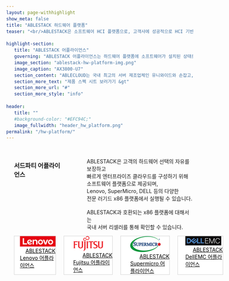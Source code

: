 ```yaml
---
layout: page-withhighlight
show_meta: false
title: "ABLESTACK 하드웨어 플랫폼"
teaser: "<br/>ABLESTACK은 소프트웨어 HCI 플랫폼으로, 고객사에 성공적으로 HCI 기반 클라우드 환경을 구성하기 위해서는<br/> ABLESTACK이 설치되어 실행되는 서버 하드웨어가 필요합니다. ABLESTACK은 자사 어플라이언스와 함께<br? 다양한 OEM 파트너, 서드파티 서버 공급업체의 서버 플랫폼과 호환됩니다."

highlight-section:
   title: "ABLESTACK 어플라이언스"
   governing: "ABLESTACK 어플라이언스는 하드웨어 플랫폼에 소프트웨어가 설치된 상태로 출고되는 턴키 어플라이언스 모델로<br/> 국산 서버 제조사와의 협력을 통해 우수한 클라우드 환경을 제공합니다."
   image_section: "ablestack-hw-platform-img.png"
   image_caption: "AX3800-U7"
   section_content: "ABLECLOUD는 국내 최고의 서버 제조업체인 유니와이드와 손잡고,<br/> ABLESTACK 어플라이언스를 통해 SDDC 구축, 프라이빗, 멀티 클라우드 환경을 구축하고<br/> 지원할 수 있는 국내 최고의 클라우드 구축 옵션을 제공합니다.<br><br>ABLESTACK 어플라이언스를 기반으로 엔터프라이즈 클라우드를 빠르게 구성하십시오."
   section_more_text: "제품 스펙 시트 보러가기 &gt"
   section_more_url: "#"
   section_more_style: "info"

header:
   title: ""
   #background-color: "#EFC94C;"
   image_fullwidth: "header_hw_platform.png"
permalink: "/hw-platform/"
---
```


<br/>
<div class="row">
   <div class="small-6 columns">
      <p>
         <h3>서드파티 어플라이언스</h3>
      </p>
      <br/>
      <p>
         ABLESTACK은 고객의 하드웨어 선택의 자유를 보장하고<br/> 빠르게 엔터프라이즈 클라우드를 구성하기 위해<br/> 소프트웨어 플랫폼으로 제공되며,<br/> Lenovo, SuperMicro, DELL 등의 다양한<br/>전문 러기드 x86 플랫폼에서 실행될 수 있습니다.<br/>
         <br/>
         ABLESTACK과 호환되는 x86 플랫폼에 대해서는<br/> 국내 서버 리셀러를 통해 확인할 수 있습니다.  
      </p>
   </div>
   <div class="small-6 columns">
      <br/>
      <a href="#" class="button expand radius" style="background-color: white; color: black; border-width: 1px; border-style: solid; border-color: lightgrey; text-align: left; padding-left: 15px">
         <img src="/images/hw_platform_logo_lenovo.png">
         <span style="margin-left: 15px">ABLESTACK Lenovo 어플라이언스</span>
      </a>
      <a href="#" class="button expand radius" style="background-color: white; color: black; border-width: 1px; border-style: solid; border-color: lightgrey; text-align: left; padding-left: 25px">
         <img src="/images/hw_platform_logo_fujitsu.png">
         <span style="margin-left: 25px">ABLESTACK Fujitsu 어플라이언스</span>
      </a>
      <a href="#" class="button expand radius" style="background-color: white; color: black; border-width: 1px; border-style: solid; border-color: lightgrey; text-align: left; padding-left: 25px">
         <img src="/images/hw_platform_logo_supermicro.png">
         <span style="margin-left: 25px">ABLESTACK Supermicro 어플라이언스</span>
      </a>
      <a href="#" class="button expand radius" style="background-color: white; color: black; border-width: 1px; border-style: solid; border-color: lightgrey; text-align: left; padding-left: 20px">
         <img src="/images/hw_platform_logo_dellemc.png">
         <span style="margin-left: 20px">ABLESTACK DellEMC 어플라이언스</span>
      </a>
   </div>
</div>